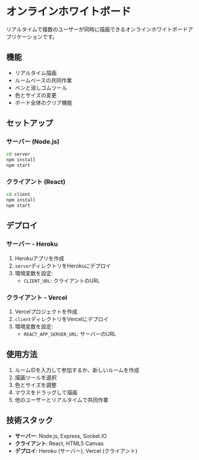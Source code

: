 # オンラインホワイトボード

リアルタイムで複数のユーザーが同時に描画できるオンラインホワイトボードアプリケーションです。

## 機能

- リアルタイム描画
- ルームベースの共同作業
- ペンと消しゴムツール
- 色とサイズの変更
- ボード全体のクリア機能

## セットアップ

### サーバー (Node.js)

```bash
cd server
npm install
npm start
```

### クライアント (React)

```bash
cd client
npm install
npm start
```

## デプロイ

### サーバー - Heroku

1. Herokuアプリを作成
2. `server`ディレクトリをHerokuにデプロイ
3. 環境変数を設定:
   - `CLIENT_URL`: クライアントのURL

### クライアント - Vercel

1. Vercelプロジェクトを作成
2. `client`ディレクトリをVercelにデプロイ
3. 環境変数を設定:
   - `REACT_APP_SERVER_URL`: サーバーのURL

## 使用方法

1. ルームIDを入力して参加するか、新しいルームを作成
2. 描画ツールを選択
3. 色とサイズを調整
4. マウスをドラッグして描画
5. 他のユーザーとリアルタイムで共同作業

## 技術スタック

- **サーバー**: Node.js, Express, Socket.IO
- **クライアント**: React, HTML5 Canvas
- **デプロイ**: Heroku (サーバー), Vercel (クライアント)